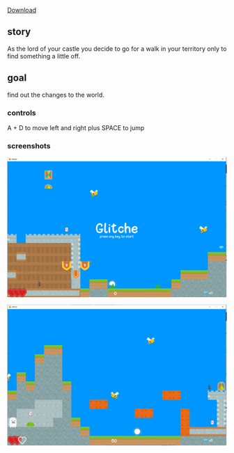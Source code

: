 [Download](https://github.com/Roosterlop/glitche-platformer/archive/refs/heads/main.zip)

## story

As the lord of your castle you decide to go for a walk 
in your territory only to find something a little off.

## goal
find out the changes to the world.

### controls
A + D to move left and right plus SPACE to jump

### screenshots

![Title Screen](https://raw.githubusercontent.com/Roosterlop/glitche-platformer/main/screenshots/start.PNG)

![Gameplay](https://raw.githubusercontent.com/Roosterlop/glitche-platformer/main/screenshots/gameplay1.PNG)
